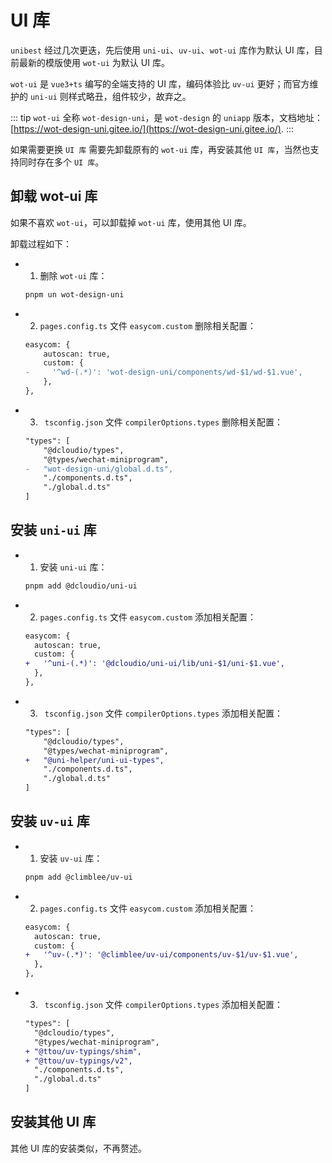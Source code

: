 # UI 库

`unibest` 经过几次更迭，先后使用 `uni-ui`、`uv-ui`、`wot-ui` 库作为默认 UI 库，目前最新的模版使用 `wot-ui` 为默认 UI 库。

`wot-ui` 是 `vue3+ts` 编写的全端支持的 UI 库，编码体验比 `uv-ui` 更好；而官方维护的 `uni-ui` 则样式略丑，组件较少，故弃之。

::: tip
`wot-ui` 全称 `wot-design-uni`，是 `wot-design` 的 `uniapp` 版本，文档地址：[https://wot-design-uni.gitee.io/](https://wot-design-uni.gitee.io/).
:::

如果需要更换 `UI 库` 需要先卸载原有的 `wot-ui` 库，再安装其他 `UI 库`，当然也支持同时存在多个 `UI 库`。

## 卸载 wot-ui 库

如果不喜欢 `wot-ui`，可以卸载掉 `wot-ui` 库，使用其他 UI 库。

卸载过程如下：

- 1. 删除 `wot-ui` 库：
  ```sh
  pnpm un wot-design-uni
  ```
- 2. `pages.config.ts` 文件 `easycom.custom` 删除相关配置：

  ```diff
  easycom: {
      autoscan: true,
      custom: {
  -     '^wd-(.*)': 'wot-design-uni/components/wd-$1/wd-$1.vue',
      },
  },
  ```

- 3. ` tsconfig.json` 文件 `compilerOptions.types` 删除相关配置：

  ```diff
  "types": [
      "@dcloudio/types",
      "@types/wechat-miniprogram",
  -   "wot-design-uni/global.d.ts",
      "./components.d.ts",
      "./global.d.ts"
  ]
  ```

## 安装 `uni-ui` 库

- 1. 安装 `uni-ui` 库：
  ```sh
  pnpm add @dcloudio/uni-ui
  ```
- 2. `pages.config.ts` 文件 `easycom.custom` 添加相关配置：
  ```diff
  easycom: {
    autoscan: true,
    custom: {
  +   '^uni-(.*)': '@dcloudio/uni-ui/lib/uni-$1/uni-$1.vue',
    },
  },
  ```
- 3. ` tsconfig.json` 文件 `compilerOptions.types` 添加相关配置：
  ```diff
  "types": [
      "@dcloudio/types",
      "@types/wechat-miniprogram",
  +   "@uni-helper/uni-ui-types",
      "./components.d.ts",
      "./global.d.ts"
  ]
  ```

## 安装 `uv-ui` 库

- 1. 安装 `uv-ui` 库：
  ```sh
  pnpm add @climblee/uv-ui
  ```
- 2. `pages.config.ts` 文件 `easycom.custom` 添加相关配置：
  ```diff
  easycom: {
    autoscan: true,
    custom: {
  +   '^uv-(.*)': '@climblee/uv-ui/components/uv-$1/uv-$1.vue',
    },
  },
  ```
- 3. ` tsconfig.json` 文件 `compilerOptions.types` 添加相关配置：
  ```diff
  "types": [
    "@dcloudio/types",
    "@types/wechat-miniprogram",
  + "@ttou/uv-typings/shim",
  + "@ttou/uv-typings/v2",
    "./components.d.ts",
    "./global.d.ts"
  ]
  ```

## 安装其他 UI 库

其他 UI 库的安装类似，不再赘述。
